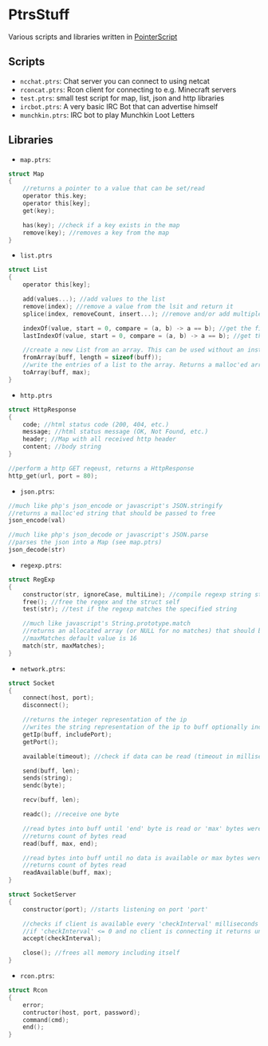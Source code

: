 # PtrsStuff

Various scripts and libraries written in [PointerScript](https://github.com/M4GNV5/PointerScript)

## Scripts
- `ncchat.ptrs`: Chat server you can connect to using netcat
- `rconcat.ptrs`: Rcon client for connecting to e.g. Minecraft servers
- `test.ptrs`: small test script for map, list, json and http libraries
- `ircbot.ptrs`: A very basic IRC Bot that can advertise himself
- `munchkin.ptrs`: IRC bot to play Munchkin Loot Letters

## Libraries
- `map.ptrs`:
```C
struct Map
{
	//returns a pointer to a value that can be set/read
	operator this.key;
	operator this[key];
	get(key);

	has(key); //check if a key exists in the map
	remove(key); //removes a key from the map
}
```

- `list.ptrs`
```C
struct List
{
	operator this[key];

	add(values...); //add values to the list
	remove(index); //remove a value from the lsit and return it
	splice(index, removeCount, insert...); //remove and/or add multiple values

	indexOf(value, start = 0, compare = (a, b) -> a == b); //get the first index of a value using a compare function
	lastIndexOf(value, start = 0, compare = (a, b) -> a == b); //get the last index of a value using a compare function

	//create a new List from an array. This can be used without an instance e.g. List.fromArray([1, 2, 3]);
	fromArray(buff, length = sizeof(buff));
	//write the entries of a list to the array. Returns a malloc'ed array if 'buff' is NULL or undefined
	toArray(buff, max);
}
```

- `http.ptrs`
```C
struct HttpResponse
{
	code; //html status code (200, 404, etc.)
	message; //html status message (OK, Not Found, etc.)
	header; //Map with all received http header
	content; //body string
}

//perform a http GET reqeust, returns a HttpResponse
http_get(url, port = 80);
```

- `json.ptrs`:
```C
//much like php's json_encode or javascript's JSON.stringify
//returns a malloc'ed string that should be passed to free
json_encode(val)

//much like php's json_decode or javascript's JSON.parse
//parses the json into a Map (see map.ptrs)
json_decode(str)
```

- `regexp.ptrs`:
```C
struct RegExp
{
	constructor(str, ignoreCase, multiLine); //compile regexp string str
	free(); //free the regex and the struct self
	test(str); //test if the regexp matches the specified string

	//much like javascript's String.prototype.match
	//returns an allocated array (or NULL for no matches) that should be freed
	//maxMatches default value is 16
	match(str, maxMatches);
}
```

- `network.ptrs`:
```C
struct Socket
{
	connect(host, port);
	disconnect();

	//returns the integer representation of the ip
	//writes the string representation of the ip to buff optionally including the port
	getIp(buff, includePort);
	getPort();

	available(timeout); //check if data can be read (timeout in milliseconds)

	send(buff, len);
	sends(string);
	sendc(byte);

	recv(buff, len);

	readc(); //receive one byte

	//read bytes into buff until 'end' byte is read or 'max' bytes were read
	//returns count of bytes read
	read(buff, max, end);

	//read bytes into buff until no data is available or max bytes were read
	//returns count of bytes read
	readAvailable(buff, max);
}

struct SocketServer
{
	constructor(port); //starts listening on port 'port'

	//checks if client is available every 'checkInterval' milliseconds
	//if 'checkInterval' <= 0 and no client is connecting it returns undefined
	accept(checkInterval);

	close(); //frees all memory including itself
}
```

- `rcon.ptrs`:
```C
struct Rcon
{
	error;
	contructor(host, port, password);
	command(cmd);
	end();
}
```
